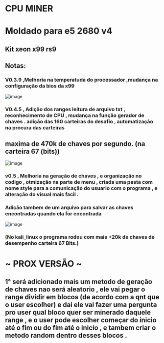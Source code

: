 # CPU MINER 
# Moldado para e5 2680 v4
## Kit xeon x99 rs9

## Notas:
### V0.3.9 ,Melhoria na temperatuda do processador ,mudança na configuração da bios da x99 

![image](https://github.com/user-attachments/assets/cf3ef771-d781-40cd-9688-c9f53bd04efc)

### V0.4.5 , Adição dos ranges leitura de arquivo txt , reconhecimento de CPU , mudança na função gerador de chaves . adição das 160 carteiras do desafio , automatização na procura das carteiras 
## maxima de 470k de chaves por segundo. (na carteira 67 (bits))

![image](https://github.com/user-attachments/assets/82f2dc08-a945-42c7-b3a8-1f2b75bee607)

### v0.5 , Melhoria na geração de chaves , e organização no codigo , otmização na parte de menu , criada uma pasta com nome style para a comunicação do usuario com o programa , e alteração do visual mais facil .
### Adição tambem de um arquivo para salvar as chaves encontradas quando ela for encontrada 

![image](https://github.com/user-attachments/assets/23453539-af6f-4740-a64f-94e46fe18b76)
### (No kali_linux o programa rodou com mais +20k de chaves de desempenho carteira 67 Bits.)

# ~ PROX VERSÃO ~
## 1° será adicionado mais um metodo de geração de chaves nao será aleatorio , ele vai pegar o range dividir em blocos (de acordo com a qnt que o user escolher) e dai ele vai fazer uma pergunta pro user qual bloco quer ser minerado daquele range , e o user pode escolher começar do inicio até o fim ou do fim até o inicio , e tambem criar o metodo random dentro desses blocos .

